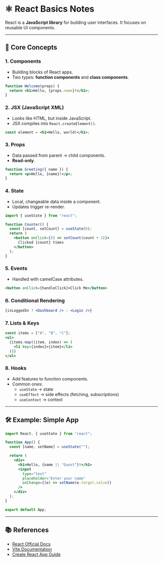 # ⚛️ React Basics Notes

React is a **JavaScript library** for building user interfaces. It focuses on reusable UI components.

---

## 🔑 Core Concepts

### 1. Components
- Building blocks of React apps.
- Two types: **function components** and **class components**.
```jsx
function Welcome(props) {
  return <h1>Hello, {props.name}!</h1>;
}
```

### 2. JSX (JavaScript XML)
- Looks like HTML, but inside JavaScript.
- JSX compiles into `React.createElement()`.
```jsx
const element = <h1>Hello, world!</h1>;
```

### 3. Props
- Data passed from parent → child components.
- **Read-only**.
```jsx
function Greeting({ name }) {
  return <p>Hello, {name}!</p>;
}
```

### 4. State
- Local, changeable data inside a component.
- Updates trigger re-render.
```jsx
import { useState } from "react";

function Counter() {
  const [count, setCount] = useState(0);
  return (
    <button onClick={() => setCount(count + 1)}>
      Clicked {count} times
    </button>
  );
}
```

### 5. Events
- Handled with camelCase attributes.
```jsx
<button onClick={handleClick}>Click Me</button>
```

### 6. Conditional Rendering
```jsx
{isLoggedIn ? <Dashboard /> : <Login />}
```

### 7. Lists & Keys
```jsx
const items = ["A", "B", "C"];
<ul>
  {items.map((item, index) => (
    <li key={index}>{item}</li>
  ))}
</ul>
```

### 8. Hooks
- Add features to function components.
- Common ones:
  - `useState` → state
  - `useEffect` → side effects (fetching, subscriptions)
  - `useContext` → context

---

## 🛠 Example: Simple App
```jsx
import React, { useState } from "react";

function App() {
  const [name, setName] = useState("");

  return (
    <div>
      <h1>Hello, {name || "Guest"}!</h1>
      <input
        type="text"
        placeholder="Enter your name"
        onChange={(e) => setName(e.target.value)}
      />
    </div>
  );
}

export default App;
```

---

## 📚 References
- [React Official Docs](https://react.dev/)
- [Vite Documentation](https://vitejs.dev/)
- [Create React App Guide](https://create-react-app.dev/)
